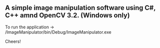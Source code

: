 ## A simple image manipulation software using C#, C++ amnd OpenCV 3.2. (Windows only)

To run the application -> /ImageManipulator/bin/Debug/ImageManipulator.exe

Cheers!
